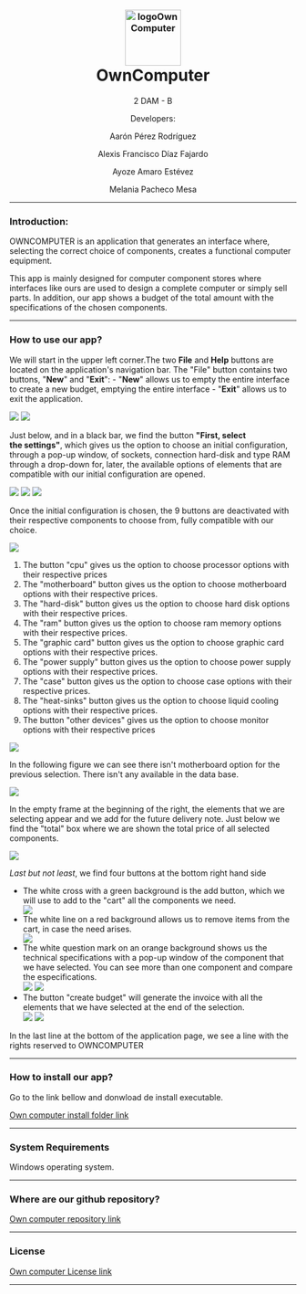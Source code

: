<h1 style="text-align: center;"><img src="https://images.vexels.com/media/users/3/153156/isolated/preview/9ce84f06c10bdd87608f48fc2e599661-icono-de-computadora-de-juegos-by-vexels.png" alt="logoOwnComputer" width="98" height="98" style="font-size: 16px; display: block; margin-left: auto; margin-right: auto;" />OwnComputer</h1>
<p style="text-align: center;">2 DAM - B</p>
<p style="text-align: center;">Developers:</p>
<p style="text-align: center;">Aar&oacute;n P&eacute;rez Rodr&iacute;guez</p>
<p style="text-align: center;">Alexis Francisco D&iacute;az Fajardo</p>
<p style="text-align: center;">Ayoze Amaro Est&eacute;vez</p>
<p style="text-align: center;">Melania Pacheco Mesa</p>
<hr />
<h3 style="text-align: left;">Introduction:</h3>
<p>OWNCOMPUTER is an application that generates an interface where, selecting the correct choice of components, creates a functional computer equipment.</p>
<p>This app is mainly designed for computer component stores where interfaces like ours are used to design a complete computer or simply sell parts. In addition, our app shows a budget of the total amount with the specifications of the chosen components.</p>
<p></p>
<hr />
<h3>How to use our app?</h3>
<p>We will start in the upper left corner.The two <strong>File</strong> and <strong>Help</strong> buttons are located on the application's navigation bar.&nbsp;The "File" button contains two buttons, "<strong>New</strong>" and "<strong>Exit</strong>": - "<strong>New</strong>" allows us to empty the entire interface to create a new budget, emptying the entire interface - "<strong>Exit</strong>" allows us to exit the application.</p>
<p></p>
<img src=https://github.com/dam-dad/OwnComputerTPV/blob/main/src/main/resources/docImages/1.jpg>
<img src=https://github.com/dam-dad/OwnComputerTPV/blob/main/src/main/resources/docImages/2.JPG>
<p>Just below, and in a black bar, we find the button&nbsp;<strong>"First, select the&nbsp;settings"</strong>, which gives us the option to choose an initial configuration, through a pop-up window, of sockets, connection hard-disk and type RAM through a drop-down for, later, the available options of elements that are compatible with our initial configuration are opened.</p>
<p></p>
<img src=https://github.com/dam-dad/OwnComputerTPV/blob/main/src/main/resources/docImages/3.jpg>
<img src=https://github.com/dam-dad/OwnComputerTPV/blob/main/src/main/resources/docImages/4.JPG>
<img src=https://github.com/dam-dad/OwnComputerTPV/blob/main/src/main/resources/docImages/5.JPG>
<p>Once the initial configuration is chosen, the 9 buttons are deactivated with their respective components to choose from, fully compatible with our choice.</p>
<p></p>
<img src=https://github.com/dam-dad/OwnComputerTPV/blob/main/src/main/resources/docImages/6.JPG>
<ol>
<li>The button "cpu" gives us the option to choose processor options with their respective prices</li>
<li>The "motherboard" button gives us the option to choose motherboard options with their respective prices.</li>
<li>The "hard-disk" button gives us the option to choose hard disk options with their respective prices.</li>
<li>The "ram" button gives us the option to choose ram memory options with their respective prices.</li>
<li>The "graphic card" button gives us the option to choose graphic card options with their respective prices.</li>
<li>The "power supply" button gives us the option to choose power supply options with their respective prices.</li>
<li>The "case" button gives us the option to choose case options with their respective prices.</li>
<li>The "heat-sinks" button gives us the option to choose liquid cooling options with their respective prices.</li>
<li>The button "other devices" gives us the option to choose monitor options with their respective prices</li>
</ol>
<img src=https://github.com/dam-dad/OwnComputerTPV/blob/main/src/main/resources/docImages/7.jpg>
<p style="text-align: left;">In the following figure we can see there isn't motherboard option for the previous selection. There isn't any available in the data base.</p>
<img src=https://github.com/dam-dad/OwnComputerTPV/blob/main/src/main/resources/docImages/8.jpg>
<p>In the empty frame at the beginning of the right, the elements that we are selecting appear and we add for the future delivery note. Just below we find the "total" box where we are shown the total price of all selected components.</p>
<img src=https://github.com/dam-dad/OwnComputerTPV/blob/main/src/main/resources/docImages/9.jpg>
<p><em>Last but not least</em>, we find four buttons at the bottom right hand side</p>
<ul>
<li>The white cross with a green background is the add button, which we will use to add to the "cart" all the components we need.</li>
<img src=https://github.com/dam-dad/OwnComputerTPV/blob/main/src/main/resources/docImages/10.jpg>
<li>The white line on a red background allows us to remove items from the cart, in case the need arises.</li>
<img src=https://github.com/dam-dad/OwnComputerTPV/blob/main/src/main/resources/docImages/11.jpg> 
<li>The white question mark on an orange background shows us the technical specifications with a pop-up window of the component that we have selected. You can see more than one component and compare the especifications.</li>
<img src=https://github.com/dam-dad/OwnComputerTPV/blob/main/src/main/resources/docImages/12.jpg>  
<img src=https://github.com/dam-dad/OwnComputerTPV/blob/main/src/main/resources/docImages/13.JPG>   
<li>The button "create budget" will generate the invoice with all the elements that we have selected at the end of the selection.</li>
<img src=https://github.com/dam-dad/OwnComputerTPV/blob/main/src/main/resources/docImages/14.jpg>   
<img src=https://github.com/dam-dad/OwnComputerTPV/blob/main/src/main/resources/docImages/15.jpg>  
</ul>
<p>In the last line at the bottom of the application page, we see a line with the rights reserved to OWNCOMPUTER</p>
<hr />
<h3>How to install our app?</h3>
<p>Go to the link bellow and donwload de install executable.</p>
<p><a href="">Own computer install folder link</a></p>
<hr />
<h3>System Requirements</h3>
<p>Windows operating system.</p>
<hr />
<h3>Where are our github repository?</h3>
<p><a href="https://github.com/dam-dad/OwnComputerTPV">Own computer repository link</a></p>
<hr />
<h3>License</h3>
<p><a href="https://github.com/dam-dad/OwnComputerTPV/blob/main/LICENSE">Own computer License link</a></p>
<hr />
<p></p>

